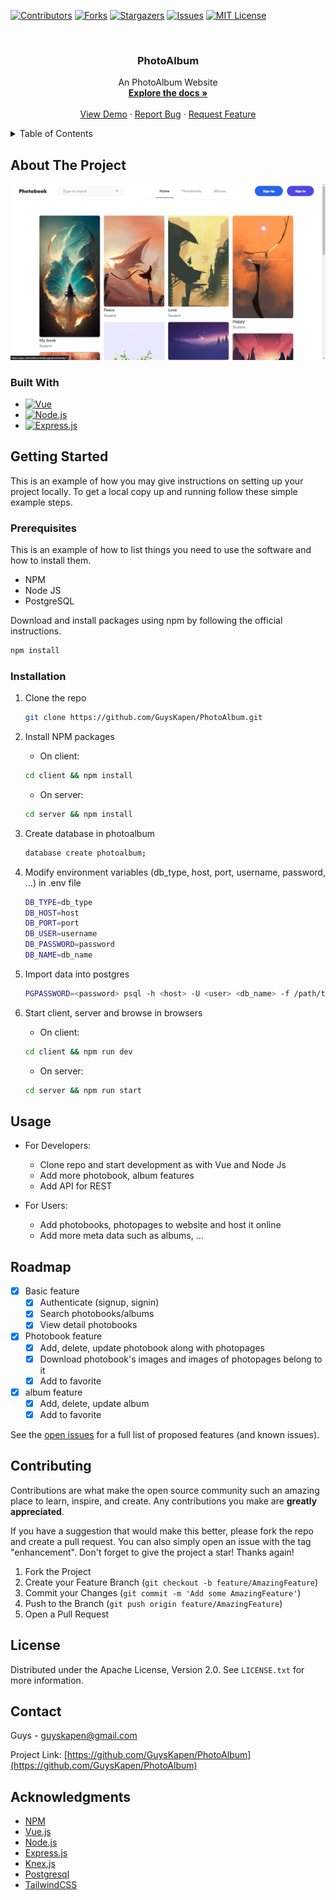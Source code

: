 <div id="top"></div>
<!--
*** Thanks for checking out the Best-README-Template. If you have a suggestion
*** that would make this better, please fork the repo and create a pull request
*** or simply open an issue with the tag "enhancement".
*** Don't forget to give the project a star!
*** Thanks again! Now go create something AMAZING! :D
-->

<!-- PROJECT SHIELDS -->
<!--
*** I'm using markdown "reference style" links for readability.
*** Reference links are enclosed in brackets [ ] instead of parentheses ( ).
*** See the bottom of this document for the declaration of the reference variables
*** for contributors-url, forks-url, etc. This is an optional, concise syntax you may use.
*** https://www.markdownguide.org/basic-syntax/#reference-style-links
-->

[![Contributors][contributors-shield]][contributors-url]
[![Forks][forks-shield]][forks-url]
[![Stargazers][stars-shield]][stars-url]
[![Issues][issues-shield]][issues-url]
[![MIT License][license-shield]][license-url]

<!-- PROJECT LOGO -->
<br />
<div align="center">
  <!-- <a href="https://github.com/GuysKapen/ELearningLaravel">
    <img src="images/logo.png" alt="Logo" width="80" height="80">
  </a> -->

<h3 align="center">PhotoAlbum</h3>

  <p align="center">
    An PhotoAlbum Website
    <br />
    <a href="https://github.com/GuysKapen/ELearningLaravel"><strong>Explore the docs »</strong></a>
    <br />
    <br />
    <a href="https://github.com/GuysKapen/ELearningLaravel">View Demo</a>
    ·
    <a href="https://github.com/GuysKapen/ELearningLaravel/issues">Report Bug</a>
    ·
    <a href="https://github.com/GuysKapen/ELearningLaravel/issues">Request Feature</a>
  </p>
</div>

<!-- TABLE OF CONTENTS -->
<details>
  <summary>Table of Contents</summary>
  <ol>
    <li>
      <a href="#about-the-project">About The Project</a>
      <ul>
        <li><a href="#built-with">Built With</a></li>
      </ul>
    </li>
    <li>
      <a href="#getting-started">Getting Started</a>
      <ul>
        <li><a href="#prerequisites">Prerequisites</a></li>
        <li><a href="#installation">Installation</a></li>
      </ul>
    </li>
    <li><a href="#usage">Usage</a></li>
    <li><a href="#roadmap">Roadmap</a></li>
    <li><a href="#contributing">Contributing</a></li>
    <li><a href="#license">License</a></li>
    <li><a href="#contact">Contact</a></li>
    <li><a href="#acknowledgments">Acknowledgments</a></li>
  </ol>
</details>

<!-- ABOUT THE PROJECT -->

## About The Project

![Product Name Screen Shot](docs/shot.png)

### Built With

- [![Vue][vue.com]][node-url]
- [![Node.js][node.com]][node-url]
- [![Express.js][express.com]][express-url]

<!-- GETTING STARTED -->

## Getting Started

This is an example of how you may give instructions on setting up your project locally.
To get a local copy up and running follow these simple example steps.

### Prerequisites

This is an example of how to list things you need to use the software and how to install them.

- NPM
- Node JS
- PostgreSQL

Download and install packages using npm by following the official instructions.

```sh
npm install
```

### Installation

1. Clone the repo

   ```sh
   git clone https://github.com/GuysKapen/PhotoAlbum.git
   ```

2. Install NPM packages

   - On client:

   ```sh
   cd client && npm install
   ```

   - On server:

   ```sh
   cd server && npm install
   ```

3. Create database in photoalbum

   ```sh
   database create photoalbum;
   ```

4. Modify environment variables (db_type, host, port, username, password, ...) in .env file

   ```sh
   DB_TYPE=db_type
   DB_HOST=host
   DB_PORT=port
   DB_USER=username
   DB_PASSWORD=password
   DB_NAME=db_name
   ```

5. Import data into postgres

   ```sh
   PGPASSWORD=<password> psql -h <host> -U <user> <db_name> -f /path/to/postgresql.sql
   ```

6. Start client, server and browse in browsers

   - On client:

   ```sh
   cd client && npm run dev
   ```

   - On server:

   ```sh
   cd server && npm run start
   ```

   <!-- USAGE EXAMPLES -->

## Usage

- For Developers:

  - Clone repo and start development as with Vue and Node Js
  - Add more photobook, album features
  - Add API for REST

- For Users:
  - Add photobooks, photopages to website and host it online
  - Add more meta data such as albums, ...

<!-- ROADMAP -->

## Roadmap

- [x] Basic feature
  - [x] Authenticate (signup, signin)
  - [x] Search photobooks/albums
  - [x] View detail photobooks
- [x] Photobook feature
  - [x] Add, delete, update photobook along with photopages
  - [x] Download photobook's images and images of photopages belong to it
  - [x] Add to favorite
- [x] album feature
  - [x] Add, delete, update album
  - [x] Add to favorite

See the [open issues](https://github.com/GuysKapen/ELearningLaravel/issues) for a full list of proposed features (and known issues).

<!-- CONTRIBUTING -->

## Contributing

Contributions are what make the open source community such an amazing place to learn, inspire, and create. Any contributions you make are **greatly appreciated**.

If you have a suggestion that would make this better, please fork the repo and create a pull request. You can also simply open an issue with the tag "enhancement".
Don't forget to give the project a star! Thanks again!

1. Fork the Project
2. Create your Feature Branch (`git checkout -b feature/AmazingFeature`)
3. Commit your Changes (`git commit -m 'Add some AmazingFeature'`)
4. Push to the Branch (`git push origin feature/AmazingFeature`)
5. Open a Pull Request

<!-- LICENSE -->

## License

Distributed under the Apache License, Version 2.0. See `LICENSE.txt` for more information.

<!-- CONTACT -->

## Contact

Guys - guyskapen@gmail.com

Project Link: [https://github.com/GuysKapen/PhotoAlbum](https://github.com/GuysKapen/PhotoAlbum)

<!-- ACKNOWLEDGMENTS -->

## Acknowledgments

- [NPM](https://www.npmjs.com/)
- [Vue.js](https://vuejs.org/)
- [Node.js](https://nodejs.org/)
- [Express.js](https://expressjs.com/)
- [Knex.js](https://knexjs.org/)
- [Postgresql](https://postgresql.org/)
- [TailwindCSS](https://tailwindcss.com/)

<!-- MARKDOWN LINKS & IMAGES -->
<!-- https://www.markdownguide.org/basic-syntax/#reference-style-links -->

[contributors-shield]: https://img.shields.io/github/contributors/GuysKapen/ELearningLaravel.svg?style=for-the-badge
[contributors-url]: https://github.com/GuysKapen/ELearningLaravel/graphs/contributors
[forks-shield]: https://img.shields.io/github/forks/GuysKapen/ELearningLaravel.svg?style=for-the-badge
[forks-url]: https://github.com/GuysKapen/ELearningLaravel/network/members
[stars-shield]: https://img.shields.io/github/stars/GuysKapen/ELearningLaravel.svg?style=for-the-badge
[stars-url]: https://github.com/GuysKapen/ELearningLaravel/stargazers
[issues-shield]: https://img.shields.io/github/issues/GuysKapen/ELearningLaravel.svg?style=for-the-badge
[issues-url]: https://github.com/GuysKapen/ELearningLaravel/issues
[license-shield]: https://img.shields.io/github/license/GuysKapen/ELearningLaravel.svg?style=for-the-badge
[license-url]: https://github.com/GuysKapen/ELearningLaravel/blob/master/LICENSE.txt
[linkedin-shield]: https://img.shields.io/badge/-LinkedIn-black.svg?style=for-the-badge&logo=linkedin&colorB=555
[linkedin-url]: https://linkedin.com/in/linkedin_username
[product-screenshot]: images/screenshot.png
[next.js]: https://img.shields.io/badge/next.js-000000?style=for-the-badge&logo=nextdotjs&logoColor=white
[next-url]: https://nextjs.org/
[react.js]: https://img.shields.io/badge/React-20232A?style=for-the-badge&logo=react&logoColor=61DAFB
[react-url]: https://reactjs.org/
[vue.js]: https://img.shields.io/badge/Vue.js-35495E?style=for-the-badge&logo=vuedotjs&logoColor=4FC08D
[vue-url]: https://vuejs.org/
[angular.io]: https://img.shields.io/badge/Angular-DD0031?style=for-the-badge&logo=angular&logoColor=white
[angular-url]: https://angular.io/
[svelte.dev]: https://img.shields.io/badge/Svelte-4A4A55?style=for-the-badge&logo=svelte&logoColor=FF3E00
[svelte-url]: https://svelte.dev/
[laravel.com]: https://img.shields.io/badge/Laravel-FF2D20?style=for-the-badge&logo=laravel&logoColor=white
[laravel-url]: https://laravel.com
[bootstrap.com]: https://img.shields.io/badge/Bootstrap-563D7C?style=for-the-badge&logo=bootstrap&logoColor=white
[bootstrap-url]: https://getbootstrap.com
[jquery.com]: https://img.shields.io/badge/jQuery-0769AD?style=for-the-badge&logo=jquery&logoColor=white
[jquery-url]: https://jquery.com
[vue.com]: https://img.shields.io/badge/Vue.js-35495E?style=for-the-badge&logo=vue.js&logoColor=4FC08D
[vue-url]: https://vue.js
[node.com]: https://img.shields.io/badge/Node.js-43853D?style=for-the-badge&logo=node.js&logoColor=white
[node-url]: https://node.js
[express.com]: https://img.shields.io/badge/Express.js-404D59?style=for-the-badge
[express-url]: https://express.js
